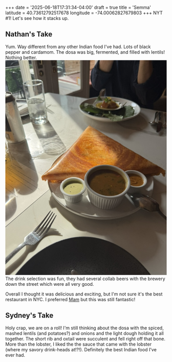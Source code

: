 +++
date = '2025-06-18T17:31:34-04:00'
draft = true
title = 'Semma'
latitude = 40.73612792517678
longitude = -74.00062827679803
+++
NYT #1! Let's see how it stacks up.

## Nathan's Take
Yum. Way different from any other Indian food I've had. Lots of black pepper and cardamom. The dosa was big, fermented, and filled with lentils! Nothing better.
![dosa](dosa.jpeg)
The drink selection was fun, they had several collab beers with the brewery down the street which were all very good. 

Overall I thought it was delicious and exciting, but I'm not sure it's the best restaurant in NYC. I preferred [Mam](/travel-blog/posts/mam) but this was still fantastic!

## Sydney's Take
Holy crap, we are on a roll! I'm still thinking about the dosa with the spiced, mashed lentils (and potatoes?) and onions and the light dough holding it all together. The short rib and oxtail were succulent and fell right off that bone. More than the lobster, I liked the the sauce that came with the lobster (where my savory drink-heads at!?!). Definitely the best Indian food I've ever had.